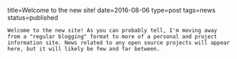 title=Welcome to the new site!
date=2016-08-06
type=post
tags=news
status=published
~~~~~~
Welcome to the new site! As you can probably tell, I'm moving away from a "regular blogging" format to more of a personal and project information site. News related to any open source projects will appear here, but it will likely be few and far between.